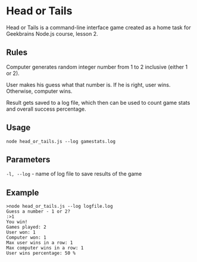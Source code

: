 # Head or Tails 

Head or Tails is a command-line interface game created as a home task for Geekbrains Node.js course, lesson 2.

## Rules

Computer generates random integer number from 1 to 2 inclusive (either 1 or 2). 

User makes his guess what that number is. If he is right, user wins. Otherwise, computer wins.

Result gets saved to a log file, which then can be used to count game stats and overall success percentage.

## Usage

    node head_or_tails.js --log gamestats.log

## Parameters

`-l, --log` - name of log file to save results of the game 

## Example

    >node head_or_tails.js --log logfile.log
    Guess a number - 1 or 2?
    :>1
    You win!
    Games played: 2
    User won: 1
    Computer won: 1
    Max user wins in a row: 1
    Max computer wins in a row: 1
    User wins percentage: 50 %
